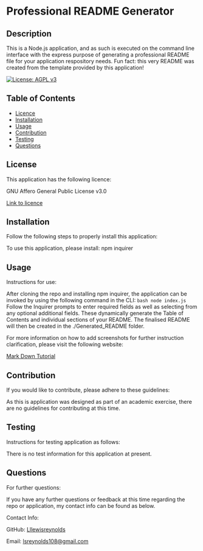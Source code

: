 # Professional README Generator

  ## Description

This is a Node.js application, and as such is executed on the command line interface with the express purpose of generating a professional README file for your application respository needs. Fun fact: this very README was created from the template provided by this application!

[![License: AGPL v3](https://img.shields.io/badge/License-AGPL_v3-blue.svg)](https://www.gnu.org/licenses/agpl-3.0)

## Table of Contents
  * [Licence](#licence)
  * [Installation](#installation)
  * [Usage](#usage)
  * [Contribution](#contribution)
  * [Testing](#testing)
  * [Questions](#questions)
  
## License

This application has the following licence:

GNU Affero General Public License v3.0

[Link to licence](https://www.gnu.org/licenses/agpl-3.0)

## Installation
    
  Follow the following steps to properly install this application:

  To use this application, please install: npm inquirer
      
## Usage

  Instructions for use:

  After cloning the repo and installing npm inquirer, the application can be invoked by using the following command in the CLI: ```bash node index.js ``` Follow the Inquirer prompts to enter required fields as well as selecting from any optional additional fields. These dynamically generate the Table of Contents and individual sections of your README. The finalised README will then be created in the ./Generated_README folder.
  
  For more information on how to add screenshots for further instruction clarification, please visit the following website:
  
  [Mark Down Tutorial](https://agea.github.io/tutorial.md/)
      
## Contribution

  If you would like to contribute, please adhere to these guidelines:

  As this is application was designed as part of an academic exercise, there are no guidelines for contributing at this time.
      
## Testing

  Instructions for testing application as follows:

  There is no test information for this application at present.
      
## Questions
      
  For further questions:

  If you have any further questions or feedback at this time regarding the repo or application, my contact info can be found as below.
  
  Contact Info:

  GitHub: [Lllewisreynolds](https://github.com/Lllewisreynolds)

  Email: [lsreynolds108@gmail.com](mailto:lsreynolds108@gmail.com)